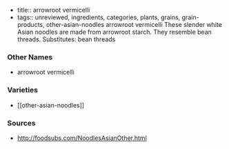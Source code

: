 - title:: arrowroot vermicelli
- tags:: unreviewed, ingredients, categories, plants, grains, grain-products, other-asian-noodles
arrowroot vermicelli These slender white Asian noodles are made from arrowroot starch. They resemble bean threads. Substitutes: bean threads

### Other Names

* arrowroot vermicelli

### Varieties

* [[other-asian-noodles]]

### Sources
* http://foodsubs.com/NoodlesAsianOther.html
